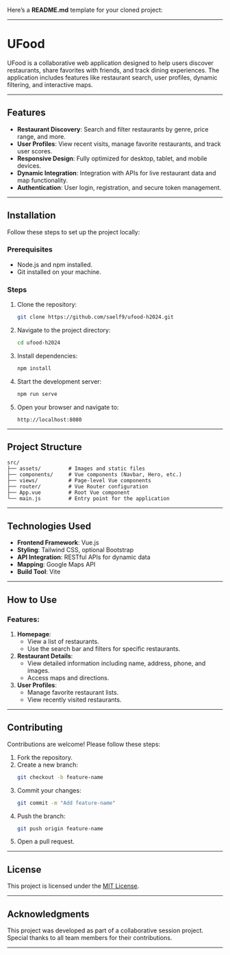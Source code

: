 Here’s a **README.md** template for your cloned project:

---

# UFood

UFood is a collaborative web application designed to help users discover restaurants, share favorites with friends, and track dining experiences. The application includes features like restaurant search, user profiles, dynamic filtering, and interactive maps.

---

## Features

- **Restaurant Discovery**: Search and filter restaurants by genre, price range, and more.
- **User Profiles**: View recent visits, manage favorite restaurants, and track user scores.
- **Responsive Design**: Fully optimized for desktop, tablet, and mobile devices.
- **Dynamic Integration**: Integration with APIs for live restaurant data and map functionality.
- **Authentication**: User login, registration, and secure token management.

---

## Installation

Follow these steps to set up the project locally:

### Prerequisites
- Node.js and npm installed.
- Git installed on your machine.

### Steps
1. Clone the repository:
   ```bash
   git clone https://github.com/saelf9/ufood-h2024.git
   ```
2. Navigate to the project directory:
   ```bash
   cd ufood-h2024
   ```
3. Install dependencies:
   ```bash
   npm install
   ```
4. Start the development server:
   ```bash
   npm run serve
   ```
5. Open your browser and navigate to:
   ```
   http://localhost:8080
   ```

---

## Project Structure

```
src/
├── assets/         # Images and static files
├── components/     # Vue components (Navbar, Hero, etc.)
├── views/          # Page-level Vue components
├── router/         # Vue Router configuration
├── App.vue         # Root Vue component
└── main.js         # Entry point for the application
```

---

## Technologies Used

- **Frontend Framework**: Vue.js
- **Styling**: Tailwind CSS, optional Bootstrap
- **API Integration**: RESTful APIs for dynamic data
- **Mapping**: Google Maps API
- **Build Tool**: Vite

---

## How to Use

### Features:
1. **Homepage**:
   - View a list of restaurants.
   - Use the search bar and filters for specific restaurants.
2. **Restaurant Details**:
   - View detailed information including name, address, phone, and images.
   - Access maps and directions.
3. **User Profiles**:
   - Manage favorite restaurant lists.
   - View recently visited restaurants.

---

## Contributing

Contributions are welcome! Please follow these steps:

1. Fork the repository.
2. Create a new branch:
   ```bash
   git checkout -b feature-name
   ```
3. Commit your changes:
   ```bash
   git commit -m "Add feature-name"
   ```
4. Push the branch:
   ```bash
   git push origin feature-name
   ```
5. Open a pull request.

---

## License

This project is licensed under the [MIT License](LICENSE).

---

## Acknowledgments

This project was developed as part of a collaborative session project. Special thanks to all team members for their contributions.

---
